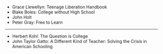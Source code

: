 - Grace Llewellyn: Teenage Liberation Handbook
- Blake Boles: College without High School
- John Holt
- Peter Gray: Free to Learn

---

- Herbert Kohl: The Question is College
- John Taylor Gatto: A Different Kind of Teacher: Solving the Crisis in American Schooling

